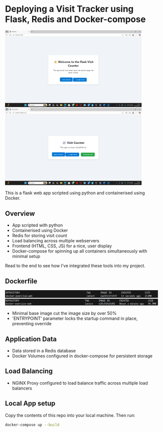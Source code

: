 # Deploying a Visit Tracker using Flask, Redis and Docker-compose 

<div>
    <img src="./Images/Screenshot 2025-10-22 172338.png" alt="Diagram" width="450"/>  <img src="./Images/Screenshot 2025-10-22 172400.png" alt="Diagram" width="450"/>
</div>

This is a flask web app scripted using python and containerised using Docker. 

 ## Overview

 - App scripted with python
 - Containerised using Docker 
 - Redis for storing visit count
 - Load balancing across multiple webservers
 - Frontend (HTML, CSS, JS) for a nice, user display
 - Docker-compose for spinning up all containers simultaneously with minimal setup

Read to the end to see how I've integrated these tools into my project.

## Dockerfile

<div>
    <img src="./Images/Screenshot 2025-10-22 212117.png" alt="Diagram" width="600"/>  <img src="./Images/Screenshot 2025-10-22 173809.png" alt="Diagram" width="600"/>
</div>

- Minimal base image cut the image size by over 50%
- 'ENTRYPOINT' parameter locks the startup command in place, preventing override 

## Application Data

- Data stored in a Redis database 
- Docker Volumes configured in docker-compose for persistent storage 

## Load Balancing

- NGINX Proxy configured to load balance traffic across multiple load balancers


## Local App setup 

Copy the contents of this repo into your local machine. Then run:

```bash |  
docker-compose up --build 
```